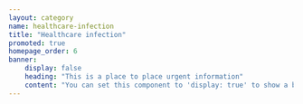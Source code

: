 ```yaml
---
layout: category
name: healthcare-infection
title: "Healthcare infection"
promoted: true
homepage_order: 6
banner:
    display: false
    heading: "This is a place to place urgent information"
    content: "You can set this component to 'display: true' to show a banner at the top of the page."
---
```

